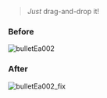 > *Just* drag-and-drop it!

### Before
![bulletEa002](https://user-images.githubusercontent.com/17797795/118497272-e2378e80-b75f-11eb-93fb-b7fb11330ec0.png)

### After
![bulletEa002_fix](https://user-images.githubusercontent.com/17797795/118497279-e368bb80-b75f-11eb-92c1-217cd3ce85f4.png)

